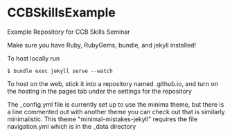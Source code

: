 # CCBSkillsExample
Example Repository for CCB Skills Seminar

Make sure you have Ruby, RubyGems, bundle, and jekyll installed!

To host locally run

```
$ bundle exec jekyll serve --watch
```

To host on the web, stick it into a repository named <yourgithubusername>.github.io, and turn on the hosting in the pages tab under the settings for the repository
  
The _config.yml file is currently set up to use the minima theme, but there is a line commented out with another theme you can check out that is similarly minimalistic. This theme "minimal-mistakes-jekyll" requires the file navigation.yml which is in the _data directory
